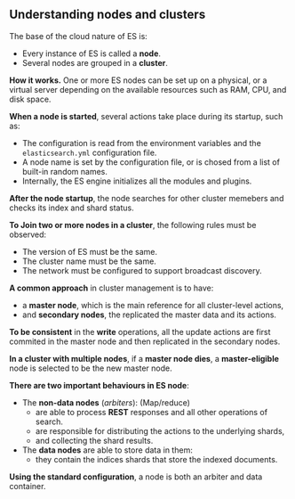 ## Understanding nodes and clusters
The base of the cloud nature of ES is:
- Every instance of ES is called a **node**. 
- Several nodes are grouped in a **cluster**.

**How it works.** One or more ES nodes can be set up on a physical, or a virtual server depending on the available
 resources such as RAM, CPU, and disk space.

**When a node is started**, several actions take place during its startup, such as:
- The configuration is read from the environment variables and the `elasticsearch.yml` configuration file.
- A node name is set by the configuration file, or is chosed from a list of built-in random names.
- Internally, the ES engine initializes all the modules and plugins.

**After the node startup**, the node searches for other cluster memebers and checks its index and shard status.

**To Join two or more nodes in a cluster**, the following rules must be observed:
- The version of ES must be the same.
- The cluster name must be the same.
- The network must be configured to support broadcast discovery.

**A common approach** in cluster management is to have:
- a **master node**, which is the main reference for all cluster-level actions,
- and **secondary nodes**, the replicated the master data and its actions.

**To be consistent** in the **write** operations, all the update actions are first commited in the master node and
 then replicated in the secondary nodes.
 
**In a cluster with multiple nodes**, if a **master node dies**, a **master-eligible** node is selected to be the new
 master node.
 
 **There are two important behaviours in ES node**:
 - The **non-data nodes** (_arbiters_): (Map/reduce)
    * are able to process **REST** responses and all other operations of search.
    * are responsible for distributing the actions to the underlying shards,
    * and collecting the shard results.
 - The **data nodes** are able to store data in them:
    * they contain the indices shards that store the indexed documents.
    
 **Using the standard configuration**, a node is both an arbiter and data container.
